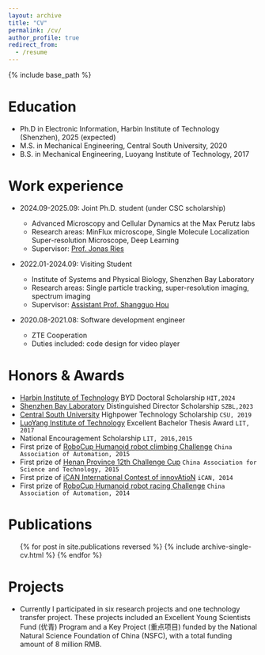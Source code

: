 ```yaml
---
layout: archive
title: "CV"
permalink: /cv/
author_profile: true
redirect_from:
  - /resume
---
```


{% include base_path %}

Education
======
* Ph.D in Electronic Information, Harbin Institute of Technology (Shenzhen), 2025 (expected)
* M.S. in Mechanical Engineering, Central South University, 2020
* B.S. in Mechanical Engineering, Luoyang Institute of Technology, 2017

Work experience
======
* 2024.09-2025.09: Joint Ph.D. student (under CSC scholarship)
  * Advanced Microscopy and Cellular Dynamics at the Max Perutz labs
  * Research areas: MinFlux microscope, Single Molecule Localization Super-resolution Microscope, Deep Learning
  * Supervisor: [Prof. Jonas Ries](https://rieslab.de/)

* 2022.01-2024.09: Visiting Student
  * Institute of Systems and Physical Biology, Shenzhen Bay Laboratory
  * Research areas: Single particle tracking, super-resolution imaging, spectrum imaging
  * Supervisor: [Assistant Prof. Shangguo Hou](https://www.szbl.ac.cn/en/scientificresearch/researchteam/2044.html) 
    
* 2020.08-2021.08: Software development engineer
  * ZTE Cooperation
  * Duties included: code design for video player
  
Honors & Awards
======
* [Harbin Institute of Technology](http://global.hitsz.edu.cn/) BYD Doctoral Scholarship `HIT,2024`
* [Shenzhen Bay Laboratory](https://www.szbl.ac.cn/) Distinguished Director Scholarship `SZBL,2023`
* [Central South University](https://en.csu.edu.cn/) Highpower Technology Scholarship  `CSU, 2019`
* [LuoYang Institute of Technology](https://www.lit.edu.cn/) Excellent Bachelor Thesis Award `LIT, 2017`
* National Encouragement Scholarship `LIT, 2016,2015`
* First prize of [RoboCup Humanoid robot climbing Challenge](http://crc.drct-caa.org.cn/index.php/race?catid=2) `China Association of Automation, 2015`
* First prize of [Henan Province 12th Challenge Cup](https://www.tiaozhanbei.net/) `China Association for Science and Technology, 2015`
* First prize of [iCAN International Contest of innovAtioN](http://www.g-ican.com/home/index) `iCAN, 2014`
* First prize of [RoboCup Humanoid robot racing Challenge](http://crc.drct-caa.org.cn/index.php/race?catid=2) `China Association of Automation, 2014`

Publications
======
  <ul>{% for post in site.publications reversed %}
    {% include archive-single-cv.html %}
  {% endfor %}</ul>
  
  
Projects
======
* Currently I participated in six research projects and one technology transfer project. These projects included an Excellent Young Scientists Fund (优青) Program and a Key Project (重点项目) funded by the National Natural Science Foundation of China (NSFC), with a total funding amount of 8 million RMB.
